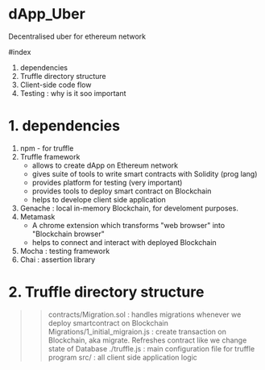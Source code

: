 # dApp_Uber
Decentralised uber for ethereum network

#index
1. dependencies
2. Truffle directory structure
3. Client-side code flow
4. Testing : why is it soo important



# 1. dependencies
1. npm - for truffle
2. Truffle framework 
   - allows to create dApp on Ethereum network
   - gives suite of tools to write smart contracts with Solidity (prog lang)
   - provides platform for testing (very important)
   - provides tools to deploy smart contract on Blockchain
   - helps to develope client side application
3. Genache : local in-memory Blockchain, for develoment purposes.
4. Metamask
   - A chrome extension which transforms "web browser" into "Blockchain browser"
   - helps to connect and interact with deployed Blockchain
5. Mocha : testing framework
6. Chai  : assertion library

# 2. Truffle directory structure
>> contracts/Migration.sol : handles migrations whenever we deploy smartcontract on Blockchain
>> Migrations/1_initial_migraion.js : create transaction on Blockchain, aka migrate. Refreshes contract like we change state of Database
>> ./truffle.js : main configuration file for truffle program
>> src/  : all client side application logic
